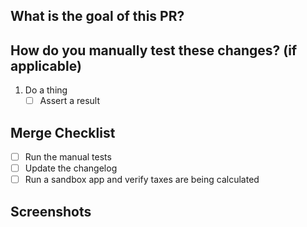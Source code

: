 What is the goal of this PR?
---



How do you manually test these changes? (if applicable)
---

1. Do a thing
    * [ ] Assert a result

Merge Checklist
---

- [ ] Run the manual tests
- [ ] Update the changelog
- [ ] Run a sandbox app and verify taxes are being calculated

Screenshots
---
